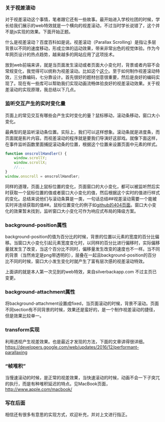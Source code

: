 ### 关于视差滚动

对于视差滚动这个事情，笔者跟它还有一些故事。最开始进入学校社团的时候，学长给我们展示的web特效就是一个横向的视差滚动，不过当时学长说错了，这个并不是js实现的效果。下面开始正题。

什么是视差滚动？百度百科如是说。视差滚动（Parallax Scrolling）是指让多层背景以不同的速度移动，形成立体的运动效果，带来非常出色的视觉体验。作为今年网页设计的热点趋势，越来越多的网站应用了这项技术。

放到web前端来讲，就是当页面发生滚动或者页面大小变化时，背景或者内容不会常规变化，我觉得可以统称为视差滚动。比如这个[这个](http://johnpolacek.github.io/scrollorama/)。至于如何制作视差滚动特效，三分靠编码，七分靠设计。首先很好的题材创意很重要，然后是良好的编码实现了。现在有一些库可以帮助我们实现动画流畅体验良好的视差滚动效果。关于视差滚动的实现原理，我总结以下几点。

### 监听交互产生的实时变化量

页面上的常见交互有哪些会产生实时变化的量？鼠标移动，滚动条移动，窗口大小变化。

最典型的是监听滚动条位置。实际上，我们可以这样想象。滚动条就是进度条，而页面就是影片内容。而视差滚动的程序就是要我们导演好这部戏。就像下面这样，在事件监听函数里面捕捉滚动条的位置，根据这个位置来设置页面中元素的样式。

```js
function onscrollHandler() {
	window.scrollY;
	window.scrollX;
	//...
}
window.onscroll = onscrollHandler;
```
同样的道理，页面上鼠标位置的变化，页面窗口的大小变化，都可以被监听然后实时获取一个鼠标位置的值或者窗口大小变化的值，然后根据这个实时的值进行样式的变化。总结来说他们与滚动条算是一类，一句话总结##视差滚动需要一个能被实时并连续获取的值##。鼠标位置变化的例子如[github的404页面](https://github.com/shaomingquan123)。窗口大小变化的效果暂未找到，监听窗口大小变化可作为响应式布局的降级方案。

### background-position属性

background-position的值为百分比的时候，背景的位置以元素的宽度的百分比偏移。当窗口大小变化引起元素宽度变化时，以同样的百分比进行偏移时，实际偏移量就发生了改变，当这个百分比不同时，偏移量发生改变的速度也不一样。当不同的背景（当然肯定是png带透明的），层叠在一起且background-position的百分比不同的时候，窗口大小发生变化时就产生了富有层次感的视差滚动特效。

上面讲的就是本人第一次见到的web特效，来自silverbackapp.com
不过主页已变更。

### background-attachment属性

将background-attachment设置成fixed，当页面滚动的时候，背景不滚动。页面不同section有不同背景的时候，效果还是蛮好的，是一个制作视差滚动的捷径，但是效果比较单一。

### transform实现

利用透视产生视差效果。也是最近才发现的方法，下面的文章讲得很详细。
https://developers.google.com/web/updates/2016/12/performant-parallaxing

### “帧堆积”
当慢速滚动的时候，是正常的视差效果，当快速滚动的时候，动画不会一下子突兀的执行，而是有种堆积延迟的特点。见MacBook页面，http://www.apple.com/macbook/

### 写在后面

相信还有很多有意思的实现方式，欢迎补充，并对上文进行指正。